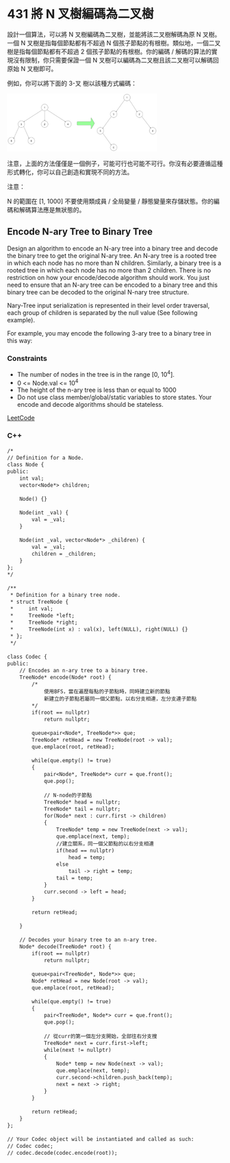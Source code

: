 # 431  將 N 叉樹編碼為二叉樹

設計一個算法，可以將 N 叉樹編碼為二叉樹，並能將該二叉樹解碼為原 N 叉樹。一個 N 叉樹是指每個節點都有不超過 N 個孩子節點的有根樹。類似地，一個二叉樹是指每個節點都有不超過 2 個孩子節點的有根樹。你的編碼 / 解碼的算法的實現沒有限制，你只需要保證一個 N 叉樹可以編碼為二叉樹且該二叉樹可以解碼回原始 N 叉樹即可。

例如，你可以將下面的 3-叉 樹以該種方式編碼：


<img src="img/431.png" width = "350"/>

注意，上面的方法僅僅是一個例子，可能可行也可能不可行。你沒有必要遵循這種形式轉化，你可以自己創造和實現不同的方法。

注意：

N 的範圍在 [1, 1000]
不要使用類成員 / 全局變量 / 靜態變量來存儲狀態。你的編碼和解碼算法應是無狀態的。

## Encode N-ary Tree to Binary Tree

Design an algorithm to encode an N-ary tree into a binary tree and decode the binary tree to get the original N-ary tree. An N-ary tree is a rooted tree in which each node has no more than N children. Similarly, a binary tree is a rooted tree in which each node has no more than 2 children. There is no restriction on how your encode/decode algorithm should work. You just need to ensure that an N-ary tree can be encoded to a binary tree and this binary tree can be decoded to the original N-nary tree structure.

Nary-Tree input serialization is represented in their level order traversal, each group of children is separated by the null value (See following example).

For example, you may encode the following 3-ary tree to a binary tree in this way:

### Constraints

* The number of nodes in the tree is in the range [0, 10<sup>4</sup>].
* 0 <= Node.val <= 10<sup>4</sup>
* The height of the n-ary tree is less than or equal to 1000
* Do not use class member/global/static variables to store states. Your encode and decode algorithms should be stateless.

[LeetCode](https://leetcode-cn.com/problems/encode-n-ary-tree-to-binary-tree/)


### C++ 

```
/*
// Definition for a Node.
class Node {
public:
    int val;
    vector<Node*> children;

    Node() {}

    Node(int _val) {
        val = _val;
    }

    Node(int _val, vector<Node*> _children) {
        val = _val;
        children = _children;
    }
};
*/

/**
 * Definition for a binary tree node.
 * struct TreeNode {
 *     int val;
 *     TreeNode *left;
 *     TreeNode *right;
 *     TreeNode(int x) : val(x), left(NULL), right(NULL) {}
 * };
 */

class Codec {
public:
    // Encodes an n-ary tree to a binary tree.
    TreeNode* encode(Node* root) {
        /*
            使用BFS，當在遍歷每點的子節點時，同時建立新的節點
            新建立的子節點若屬同一個父節點，以右分支相連，左分支連子節點
        */
        if(root == nullptr)
            return nullptr;

        queue<pair<Node*, TreeNode*>> que;
        TreeNode* retHead = new TreeNode(root -> val);
        que.emplace(root, retHead);

        while(que.empty() != true)
        {
            pair<Node*, TreeNode*> curr = que.front();
            que.pop();
            
            // N-node的子節點
            TreeNode* head = nullptr;
            TreeNode* tail = nullptr;
            for(Node* next : curr.first -> children)
            {
                TreeNode* temp = new TreeNode(next -> val);
                que.emplace(next, temp);
                //建立關系，同一個父節點的以右分支相連
                if(head == nullptr)
                    head = temp;
                else
                    tail -> right = temp;
                tail = temp;                
            }
            curr.second -> left = head;
        }

        return retHead;
        
    }
	
    // Decodes your binary tree to an n-ary tree.
    Node* decode(TreeNode* root) {
        if(root == nullptr)
            return nullptr;
        
        queue<pair<TreeNode*, Node*>> que;
        Node* retHead = new Node(root -> val);
        que.emplace(root, retHead);

        while(que.empty() != true)
        {
            pair<TreeNode*, Node*> curr = que.front();
            que.pop();

            // 從curr的第一個左分支開始，全部往右分支搜
            TreeNode* next = curr.first->left;
            while(next != nullptr)
            {
                Node* temp = new Node(next -> val);
                que.emplace(next, temp);
                curr.second->children.push_back(temp);
                next = next -> right;
            }
        }
        
        return retHead;
    }
};

// Your Codec object will be instantiated and called as such:
// Codec codec;
// codec.decode(codec.encode(root));
```


